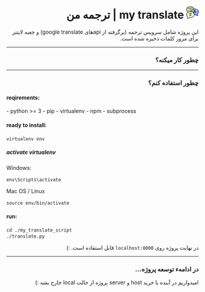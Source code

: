 <div dir='rtl'>

<h1><img src='images/logo.png' width="32"/> my translate | ترجمه من</h1>

این پروژه شامل سرویس ترجمه (برگرفته از apiهای google translate) و جعبه لایتنر برای مرور کلمات ذخیره شده است.

</div>

---
<div dir='rtl'>
<h3>چطور کار میکنه؟</h3>
</div>


---
<div dir='rtl'>
<h3>چطور استفاده کنم؟</h3>
</div>

<h4>reqirements:</h4>
- python >= 3
- pip
- <a link='https://pypi.org/project/virtualenv/'>virtualenv</a>
- <a link='https://www.npmjs.com/get-npm'>npm</a>
- <a link='https://pypi.org/project/subprocess.run/'>subprocess</a>

<h4>ready to install:</h4>

```shell
virtualenv env
```
<h5>activate virtualenv</h5>

Windows:
```shell
env\Scripts\activate
```

Mac OS / Linux
```shell
source env/bin/activate
```


<h4>run:</h4>

```shell
cd ./my_translate_script
./translate.py
```

<div dir='rtl'>

در نهایت پروژه روی `localhost:8000` قابل استفاده است. :)
</div>

---
<div dir='rtl'>
<h3>در ادامهء توسعه پروژه...</h3>

امیدواریم در آینده با خرید host و server پروژه از حالت local خارج بشه :)
</div>

